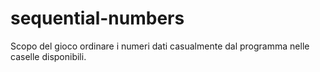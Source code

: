 # sequential-numbers
Scopo del gioco ordinare i numeri dati casualmente dal programma nelle caselle disponibili.
